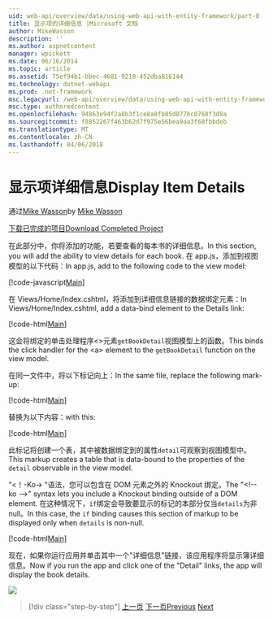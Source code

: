 ```yaml
---
uid: web-api/overview/data/using-web-api-with-entity-framework/part-8
title: 显示项的详细信息 |Microsoft 文档
author: MikeWasson
description: ''
ms.author: aspnetcontent
manager: wpickett
ms.date: 06/16/2014
ms.topic: article
ms.assetid: 75ef94b1-bbec-4681-9210-452dba816144
ms.technology: dotnet-webapi
ms.prod: .net-framework
msc.legacyurl: /web-api/overview/data/using-web-api-with-entity-framework/part-8
msc.type: authoredcontent
ms.openlocfilehash: 94863e94f2a8b3f1ce8a8fb85d877bc0768f3d8a
ms.sourcegitcommit: f8852267f463b62d7f975e56bea9aa3f68fbbdeb
ms.translationtype: MT
ms.contentlocale: zh-CN
ms.lasthandoff: 04/06/2018
---
```

<a name="display-item-details"></a><span data-ttu-id="f9305-102">显示项详细信息</span><span class="sxs-lookup"><span data-stu-id="f9305-102">Display Item Details</span></span>
====================
<span data-ttu-id="f9305-103">通过[Mike Wasson](https://github.com/MikeWasson)</span><span class="sxs-lookup"><span data-stu-id="f9305-103">by [Mike Wasson](https://github.com/MikeWasson)</span></span>

[<span data-ttu-id="f9305-104">下载已完成的项目</span><span class="sxs-lookup"><span data-stu-id="f9305-104">Download Completed Project</span></span>](https://github.com/MikeWasson/BookService)

<span data-ttu-id="f9305-105">在此部分中，你将添加的功能，若要查看的每本书的详细信息。</span><span class="sxs-lookup"><span data-stu-id="f9305-105">In this section, you will add the ability to view details for each book.</span></span> <span data-ttu-id="f9305-106">在 app.js，添加到视图模型的以下代码：</span><span class="sxs-lookup"><span data-stu-id="f9305-106">In app.js, add to the following code to the view model:</span></span>

[!code-javascript[Main](part-8/samples/sample1.js)]

<span data-ttu-id="f9305-107">在 Views/Home/Index.cshtml，将添加到详细信息链接的数据绑定元素：</span><span class="sxs-lookup"><span data-stu-id="f9305-107">In Views/Home/Index.cshtml, add a data-bind element to the Details link:</span></span>

[!code-html[Main](part-8/samples/sample2.html?highlight=5)]

<span data-ttu-id="f9305-108">这会将绑定的单击处理程序&lt;&gt;元素`getBookDetail`视图模型上的函数。</span><span class="sxs-lookup"><span data-stu-id="f9305-108">This binds the click handler for the &lt;a&gt; element to the `getBookDetail` function on the view model.</span></span>

<span data-ttu-id="f9305-109">在同一文件中，将以下标记向上：</span><span class="sxs-lookup"><span data-stu-id="f9305-109">In the same file, replace the following mark-up:</span></span>

[!code-html[Main](part-8/samples/sample3.html)]

<span data-ttu-id="f9305-110">替换为以下内容：</span><span class="sxs-lookup"><span data-stu-id="f9305-110">with this:</span></span>

[!code-html[Main](part-8/samples/sample4.html)]

<span data-ttu-id="f9305-111">此标记将创建一个表，其中被数据绑定到的属性`detail`可观察到视图模型中。</span><span class="sxs-lookup"><span data-stu-id="f9305-111">This markup creates a table that is data-bound to the properties of the `detail` observable in the view model.</span></span>

<span data-ttu-id="f9305-112">"&lt;！-Ko-&gt; &quot;语法，您可以包含在 DOM 元素之外的 Knockout 绑定。</span><span class="sxs-lookup"><span data-stu-id="f9305-112">The "&lt;!-- ko --&gt;&quot; syntax lets you include a Knockout binding outside of a DOM element.</span></span> <span data-ttu-id="f9305-113">在这种情况下，`if`绑定会导致要显示的标记的本部分仅当`details`为非 null。</span><span class="sxs-lookup"><span data-stu-id="f9305-113">In this case, the `if` binding causes this section of markup to be displayed only when `details` is non-null.</span></span>

[!code-html[Main](part-8/samples/sample5.html)]

<span data-ttu-id="f9305-114">现在，如果你运行应用并单击其中一个&quot;详细信息&quot;链接，该应用程序将显示簿详细信息。</span><span class="sxs-lookup"><span data-stu-id="f9305-114">Now if you run the app and click one of the &quot;Detail&quot; links, the app will display the book details.</span></span>

[![](part-8/_static/image2.png)](part-8/_static/image1.png)

> [!div class="step-by-step"]
> <span data-ttu-id="f9305-115">[上一页](part-7.md)
> [下一页](part-9.md)</span><span class="sxs-lookup"><span data-stu-id="f9305-115">[Previous](part-7.md)
[Next](part-9.md)</span></span>
